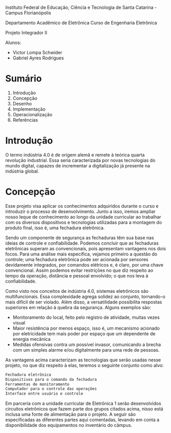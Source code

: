 Instituto Federal de Educação, Ciência e Tecnologia de Santa Catarina - Campus Florianópolis

Departamento Acadêmico de Eletrônica Curso de Engenharia Eletrônica

Projeto Integrador II

Alunos:

* Victor Lompa Schwider
* Gabriel Ayres Rodrigues

# Sumário

1. Introdução
2. Concepção
3. Desenho
4. Implementação
5. Operacionalização
6. Referências

# Introdução 

O termo indústria 4.0 é de origem alemã e remete à teórica quarta revolução industrial. Essa seria caracterizada por novas tecnologias do mundo digital, capazes de incrementar a digitalização já presente na indústria global. 

# Concepção 

Esse projeto visa aplicar os conhecimentos adquiridos durante o curso e introduzir o processo de desenvolvimento. Junto a isso, iremos ampliar nosso leque de conhecimento ao longo da unidade curricular ao trabalhar com os diversos dispositivos e tecnologias utilizadas para a montagem do produto final, isso é, uma fechadura eletrônica. 

Sendo um componente de segurança as fechaduras têm sua base nas ideias de controle e confiabilidade. Podemos concluir que as fechaduras eletrônicas superam as convencionais, pois apresentam vantagens nos dois focos. Para uma análise mais específica, vejamos primeiro a questão do controle; uma fechadura eletrônica pode ser acionada por sensores devidamente integrados, por comandos elétricos e, é claro, por uma chave convencional. Assim podemos evitar restrições no que diz respeito ao tempo da operação, distância e pessoal envolvido; o que nos leva à confiabilidade.

Como visto nos conceitos de indústria 4.0, sistemas eletrônicos são multifuncionais. Essa complexidade agrega solidez ao conjunto, tornando-o mais difícil de ser violado. Além disso, a versatilidade possibilita respostas superiores em relação à quebra da segurança. Alguns exemplos são: 
* Monitoramento do local, feito pelo registro de atividade, muitas vezes visual
* Maior resistência por menos espaço, isso é, um mecanismo acionado por eletricidade tem mais poder por espaço que um dependente de energia mecânica 
* Medidas ofensivas contra um possível invasor, comunicando a brecha com um simples alarme e/ou digitalmente para uma rede de pessoas. 

As vantagens acima caracterizam as tecnologias que serão usadas nesse projeto, no que diz respeito à elas, teremos o seguinte conjunto como alvo:
```sh
Fechadura eletrônica
Dispositivos para o comando da fechadura
Ferramentas de monitoramento
Computador para o controle das operações
Interface entre usuário e controle
```
Em parceria com a unidade curricular de Eletrônica 1 serão desenvolvidos circuitos eletrônicos que fazem parte dos grupos citados acima, nisso está inclusa uma fonte de alimentação para o projeto. A seguir são especificadas as diferentes partes aqui comentadas, levando em conta a disponibilidade dos equipamentos no inventário do câmpus.
